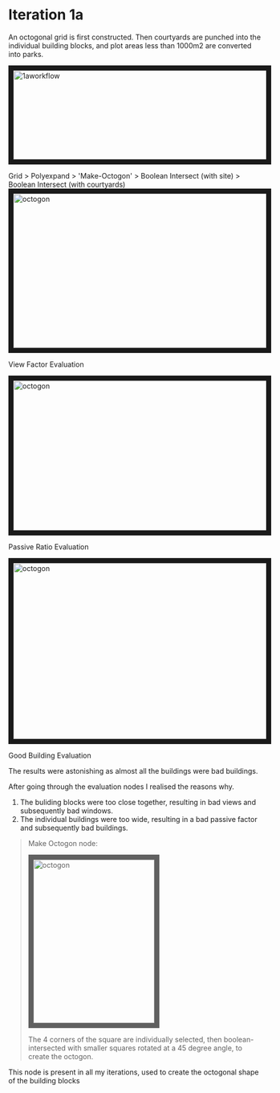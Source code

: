 
# Iteration 1a

An octogonal grid is first constructed. Then courtyards are punched into the individual building blocks, and plot areas less than 1000m2 are converted into parks. 

<img src="https://raw.githubusercontent.com/design-automation/urban-prototyping-2018/master/lisa/imgs/1aworkflow.jpg"
alt="1aworkflow" width="620" height="177.25" border="10" /></a>

Grid > Polyexpand > 'Make-Octogon' > Boolean Intersect (with site) > Boolean Intersect (with courtyards)
<img src="https://raw.githubusercontent.com/design-automation/urban-prototyping-2018/master/lisa/imgs/1aviewfactor.JPG" 
alt="octogon" width="544.5" height="306.5" border="10" /></a>

View Factor Evaluation

<img src="https://raw.githubusercontent.com/design-automation/urban-prototyping-2018/master/lisa/imgs/1apassiveratio.JPG" 
alt="octogon" width="537.5" height="298" border="10" /></a>

Passive Ratio Evaluation

<img src="https://raw.githubusercontent.com/design-automation/urban-prototyping-2018/master/lisa/imgs/iteration1agbbldg.JPG" 
alt="octogon" width="543.5" height="350.5" border="10" /></a>

Good Building Evaluation


The results were astonishing as almost all the buildings were bad buildings. 

After going through the evaluation nodes I realised the reasons why.
1. The buliding blocks were too close together, resulting in bad views and subsequently bad windows. 
2. The individual buildings were too wide, resulting in a bad passive factor and subsequently bad buildings.


>Make Octogon node:
>
><img src="https://raw.githubusercontent.com/design-automation/urban-prototyping-2018/master/lisa/imgs/octogon.JPG" 
>alt="octogon" width="241" height="325" border="10" /></a>
>
>The 4 corners of the square are individually selected, then boolean-intersected with smaller squares rotated at a 45 degree angle, to create the octogon.

This node is present in all my iterations, used to create the octogonal shape of the building blocks
